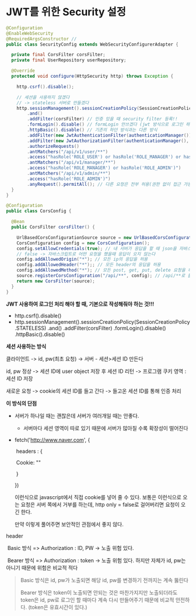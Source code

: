 # JWT를 위한 Security 설정

```java
@Configuration
@EnableWebSecurity
@RequiredArgsConstructor //
public class SecurityConfig extends WebSecurityConfigurerAdapter {

  private final CorsFilter corsFilter;
  private final UserRepository userRepository;

  @Override
  protected void configure(HttpSecurity http) throws Exception {

    http.csrf().disable();

    // 세션을 사용하지 않겠다
    // -> stateless 서버로 만들겠다
    http.sessionManagement().sessionCreationPolicy(SessionCreationPolicy.STATELESS)
        .and()
        .addFilter(corsFilter) // 인증 있을 때 security filter 등록!!
        .formLogin().disable() // formLogin 안쓰겠다 (jwt 방식으로 로그인 하기 때문에 기존에 id, pw 쓸 필요 x
        .httpBasic().disable() // 기존의 하던 방식과는 다른 방식
        .addFilter(new JwtAuthenticationFilter(authenticationManager()))
        .addFilter(new JwtAuthorizationFilter(authenticationManager(), userRepository))
        .authorizeRequests()
        .antMatchers("/api/v1/user/**")
        .access("hasRole('ROLE_USER') or hasRole('ROLE_MANAGER') or hasRole('ROLE_ADMIN')")
        .antMatchers("/api/v1/manager/**")
        .access("hasRole('ROLE_MANAGER') or hasRole('ROLE_ADMIN')")
        .antMatchers("/api/v1/admin/**")
        .access("hasRole('ROLE_ADMIN')")
        .anyRequest().permitAll(); // 다른 요청은 전부 허용(권한 없이 접근 가능)
  }
}
```

```java
@Configuration
public class CorsConfig {

  @Bean
  public CorsFilter corsFilter() {

    UrlBasedCorsConfigurationSource source = new UrlBasedCorsConfigurationSource();
    CorsConfiguration config = new CorsConfiguration();
    config.setAllowCredentials(true); // 내 서버가 응답을 할 때 json을 자바스크립트에서 처리할 수 있게 할지를 설정
    // false -> 자바스크립트로 어떤 요청을 했을때 응답이 오지 않는다
    config.addAllowedOrigin("*"); // 모든 ip의 응답을 허용
    config.addAllowedHeader("*");; // 모든 header의 응답을 허용
    config.addAllowedMethod("*"); // 모든 post, get, put, delete 요청을 허용
    source.registerCorsConfiguration("/api/**", config); // /api/**로 들어오는 모든 주소는 이 config를 따른다
    return new CorsFilter(source);
  }
}
```



**JWT 사용하여 로그인 처리 해야 할 때, 기본으로 작성해줘야 하는 것!!!**

- http.csrf().disable()
-   http.sessionManagement().sessionCreationPolicy(SessionCreationPolicy.STATELESS)
          .and()
          .addFilter(corsFilter) 
          .formLogin().disable() 
          .httpBasic().disable() 





**세션 사용하는 방식**

클라이언트 -> id, pw(최초 요청) -> 서버 - 세션>세션 ID 만든다

id, pw 정상 -> 세션 ID에 user object 저장 후 세션 ID 리턴 -> 프로그램 쿠키 영역 : 세션 ID 저장 

새로운 요청 -> cookie의 세션 ID를 들고 간다 -> 들고온 세션 ID를 통해 인증 처리



**이 방식의 단점**

- 서버가 하나일 때는 괜찮은데 서버가 여러개일 때는 안좋다. 
  
  - 서버마다 세션 영역이 따로 있기 때문에 서버가 많아질 수록 확장성이 떨어진다
  
- fetch('http://www.naver.com', {

  ​	headers : {

  ​		Cookie: ""

  ​	}

  })

  이런식으로 javascript에서 직접 cookie를 넣어 줄 수 있다. 보통은 이런식으로 오는 요청은 서버 쪽에서 거부를 하는데, http only = false로 걸어버리면 요청이 오긴 한다. 

  만약 이렇게 풀어주면 보안적인 관점에서 좋지 않다.





header

​	Basic 방식 => Authorization : ID, PW  -> 노출 위험 있다. 

​	Bearer 방식 => Authorization : token  -> 노출 위험 있다. 하지만 자체가 id, pw는 아니기 때문에 위험은 비교적 적다

>Basic 방식은 id, pw가 노출되면 해당 id, pw를 변경하기 전까지는 계속 뚫린다
>
>Bearer 방식은 token이 노출되면 안되는 것은 마찬가지지만 노출되더라도 token은 id, pw로 로그인 할 때마다 계속 다시 만들어주기 때문에 비교적 안전하다. (token은 유효시간이 있다.)




